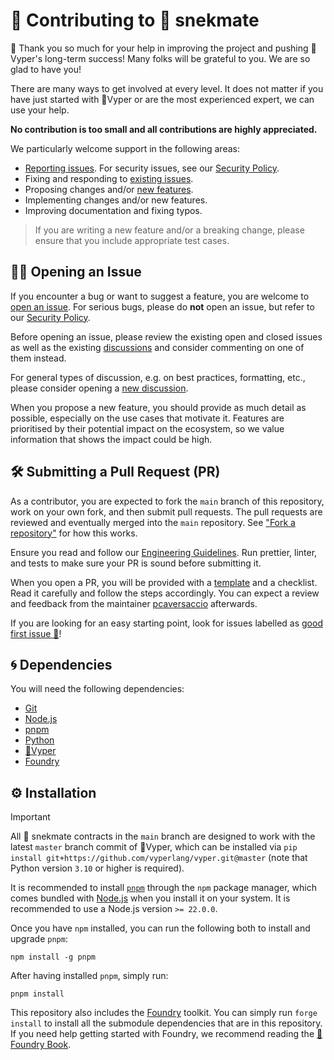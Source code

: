 # 🫡 Contributing to 🐍 snekmate

🙏 Thank you so much for your help in improving the project and pushing 🐍Vyper's long-term success! Many folks will be grateful to you. We are so glad to have you!

There are many ways to get involved at every level. It does not matter if you have just started with 🐍Vyper or are the most experienced expert, we can use your help.

**No contribution is too small and all contributions are highly appreciated.**

We particularly welcome support in the following areas:

- [Reporting issues](https://github.com/pcaversaccio/snekmate/issues/new?assignees=pcaversaccio&labels=bug+%F0%9F%90%9B&template=bug_report.yml&title=%5BBug-Candidate%5D%3A+). For security issues, see our [Security Policy](./SECURITY.md).
- Fixing and responding to [existing issues](https://github.com/pcaversaccio/snekmate/issues).
- Proposing changes and/or [new features](https://github.com/pcaversaccio/snekmate/issues/new?assignees=pcaversaccio&labels=feature+%F0%9F%92%A5&template=feature_request.yml&title=%5BFeature-Request%5D%3A+).
- Implementing changes and/or new features.
- Improving documentation and fixing typos.

> If you are writing a new feature and/or a breaking change, please ensure that you include appropriate test cases.

## 🙋‍♀️ Opening an Issue

If you encounter a bug or want to suggest a feature, you are welcome to [open an issue](https://github.com/pcaversaccio/snekmate/issues/new/choose). For serious bugs, please do **not** open an issue, but refer to our [Security Policy](./SECURITY.md).

Before opening an issue, please review the existing open and closed issues as well as the existing [discussions](https://github.com/pcaversaccio/snekmate/discussions) and consider commenting on one of them instead.

For general types of discussion, e.g. on best practices, formatting, etc., please consider opening a [new discussion](https://github.com/pcaversaccio/snekmate/discussions/new/choose).

When you propose a new feature, you should provide as much detail as possible, especially on the use cases that motivate it. Features are prioritised by their potential impact on the ecosystem, so we value information that shows the impact could be high.

## 🛠 Submitting a Pull Request (PR)

As a contributor, you are expected to fork the `main` branch of this repository, work on your own fork, and then submit pull requests. The pull requests are reviewed and eventually merged into the `main` repository. See ["Fork a repository"](https://docs.github.com/en/pull-requests/collaborating-with-pull-requests/working-with-forks/fork-a-repo) for how this works.

Ensure you read and follow our [Engineering Guidelines](./GUIDELINES.md). Run prettier, linter, and tests to make sure your PR is sound before submitting it.

When you open a PR, you will be provided with a [template](./.github/pull_request_template.md) and a checklist. Read it carefully and follow the steps accordingly. You can expect a review and feedback from the maintainer [pcaversaccio](https://github.com/pcaversaccio) afterwards.

If you are looking for an easy starting point, look for issues labelled as [good first issue 🎉](https://github.com/pcaversaccio/snekmate/issues?q=is%3Aissue+is%3Aopen+label%3A%22good+first+issue+%F0%9F%8E%89%22)!

## 🌀 Dependencies

You will need the following dependencies:

- [Git](https://git-scm.com)
- [Node.js](https://nodejs.org)
- [pnpm](https://pnpm.io)
- [Python](https://www.python.org)
- [🐍Vyper](https://github.com/vyperlang/vyper)
- [Foundry](https://github.com/foundry-rs/foundry)

## ⚙️ Installation

> [!IMPORTANT]
> All 🐍 snekmate contracts in the `main` branch are designed to work with the latest `master` branch commit of 🐍Vyper, which can be installed via `pip install git+https://github.com/vyperlang/vyper.git@master` (note that Python version `3.10` or higher is required).

It is recommended to install [`pnpm`](https://pnpm.io) through the `npm` package manager, which comes bundled with [Node.js](https://nodejs.org/en) when you install it on your system. It is recommended to use a Node.js version `>= 22.0.0`.

Once you have `npm` installed, you can run the following both to install and upgrade `pnpm`:

```console
npm install -g pnpm
```

After having installed `pnpm`, simply run:

```console
pnpm install
```

This repository also includes the [Foundry](https://github.com/foundry-rs/foundry) toolkit. You can simply run `forge install` to install all the submodule dependencies that are in this repository. If you need help getting started with Foundry, we recommend reading the [📖 Foundry Book](https://book.getfoundry.sh).
